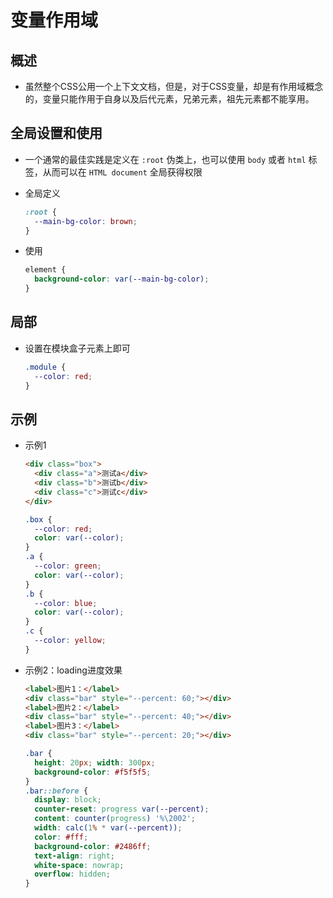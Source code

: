 # 变量作用域

## 概述

*   虽然整个CSS公用一个上下文文档，但是，对于CSS变量，却是有作用域概念的，变量只能作用于自身以及后代元素，兄弟元素，祖先元素都不能享用。

## 全局设置和使用

*   一个通常的最佳实践是定义在 `:root` 伪类上，也可以使用 `body` 或者 `html` 标签，从而可以在 `HTML document` 全局获得权限

*   全局定义

    ```css
    :root {
      --main-bg-color: brown;
    }
    ```

*   使用

    ```css
    element {
      background-color: var(--main-bg-color);
    }
    ```

## 局部

*   设置在模块盒子元素上即可

    ```css
    .module {
      --color: red;
    }
    ```

## 示例

*   示例1

    ```html
    <div class="box">
      <div class="a">测试a</div>
      <div class="b">测试b</div>
      <div class="c">测试c</div>
    </div>
    ```

    ```css
    .box {
      --color: red;
      color: var(--color);
    }
    .a {
      --color: green;
      color: var(--color);
    }
    .b {
      --color: blue;
      color: var(--color);
    }
    .c {
      --color: yellow;
    }
    ```

*   示例2：loading进度效果

    ```html
    <label>图片1：</label>
    <div class="bar" style="--percent: 60;"></div>
    <label>图片2：</label>
    <div class="bar" style="--percent: 40;"></div>
    <label>图片3：</label>
    <div class="bar" style="--percent: 20;"></div>
    ```

    ```css
    .bar {
      height: 20px; width: 300px;
      background-color: #f5f5f5;
    }
    .bar::before {
      display: block;
      counter-reset: progress var(--percent);
      content: counter(progress) '%\2002';
      width: calc(1% * var(--percent));
      color: #fff;
      background-color: #2486ff;
      text-align: right;
      white-space: nowrap;
      overflow: hidden;
    }
    ```
